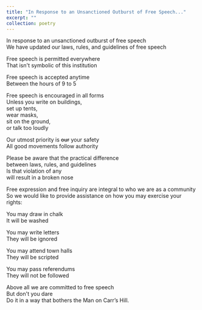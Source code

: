 ```yaml
---
title: "In Response to an Unsanctioned Outburst of Free Speech..."
excerpt: ""
collection: poetry
---
```

In response to an unsanctioned outburst of free speech  
We have updated our laws, rules, and guidelines of free speech  

Free speech is permitted everywhere  
That isn't symbolic of this institution

Free speech is accepted anytime  
Between the hours of 9 to 5

Free speech is encouraged in all forms  
Unless you write on buildings,  
set up tents,  
wear masks,  
sit on the ground,  
or talk too loudly

Our utmost priority is ~~our~~ your safety  
All good movements follow authority  

Please be aware that the practical difference  
between laws, rules, and guidelines  
Is that violation of any  
will result in a broken nose  

Free expression and free inquiry are integral to who we are as a community  
So we would like to provide assistance 
on how you may exercise your rights:

You may draw in chalk  
It will be washed

You may write letters  
They will be ignored

You may attend town halls  
They will be scripted

You may pass referendums  
They will not be followed

Above all we are committed to free speech  
But don't you dare  
Do it in a way that bothers the Man on Carr’s Hill. 
